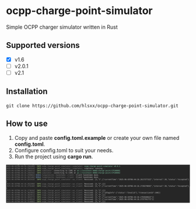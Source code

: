 # ocpp-charge-point-simulator

Simple OCPP charger simulator written in Rust

## Supported versions
- [X] v1.6
- [ ] v2.0.1
- [ ] v2.1

## Installation
```
git clone https://github.com/hlsxx/ocpp-charge-point-simulator.git
```

## How to use
1. Copy and paste **config.toml.example** or create your own file named **config.toml**.
2. Configure config.toml to suit your needs.
3. Run the project using **cargo run**.

<div align="center">
  <img src="https://github.com/hlsxx/ocpp-charge-point-simulator/blob/master/blob/example.png" alt="Example" style="width:100%; max-height:400px" />
</div>

